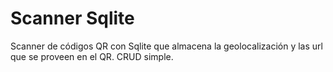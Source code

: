 # Scanner Sqlite

Scanner de  códigos QR con Sqlite que almacena la geolocalización y las url que se 
proveen en el QR. CRUD simple.
